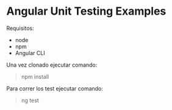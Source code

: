 # Angular Unit Testing Examples
Requisitos:
- node
- npm
- Angular CLI

Una vez clonado ejecutar comando:
> npm install

Para correr los test ejecutar comando:
> ng test
